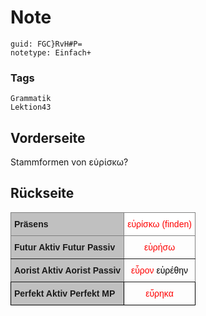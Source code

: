 # Note
```
guid: FGC}RvH#P=
notetype: Einfach+
```

### Tags
```
Grammatik
Lektion43
```

## Vorderseite
Stammformen von εὑρίσκω?

## Rückseite
<style type="text/css">
.tg  {border-collapse:collapse;border-spacing:0;}
.tg td{border-color:black;border-style:solid;border-width:1px;font-family:Arial, sans-serif;font-size:14px;
  overflow:hidden;padding:10px 5px;word-break:normal;}
.tg th{border-color:black;border-style:solid;border-width:1px;font-family:Arial, sans-serif;font-size:14px;
  font-weight:normal;overflow:hidden;padding:10px 5px;word-break:normal;}
.tg .tg-abx8{background-color:#c0c0c0;font-weight:bold;text-align:left;vertical-align:top}
.tg .tg-bzxs{background-color:#ffffff;border-color:inherit;color:#fe0000;text-align:center;vertical-align:bottom}
.tg .tg-6e8n{background-color:#c0c0c0;border-color:inherit;font-weight:bold;text-align:left;vertical-align:top}
.tg .tg-la9p{border-color:inherit;color:#fe0000;text-align:center;vertical-align:bottom}
.tg .tg-xxeo{color:#fe0000;text-align:center;vertical-align:bottom}
</style>
<table class="tg">
<thead>
<tr>
<th class="tg-6e8n">Präsens </th>
<th class="tg-bzxs">εὑρίσκω (finden)</th>
</tr>
</thead>
<tbody>
<tr>
<td class="tg-6e8n">Futur Aktiv
Futur Passiv</td>
<td class="tg-la9p">εὑρήσω</td>
</tr>
<tr>
<td class="tg-6e8n">Aorist Aktiv
Aorist Passiv</td>
<td class="tg-la9p">εὗρον
<font color="#000000">εὑρέθην</font></td>
</tr>
<tr>
<td class="tg-abx8">Perfekt Aktiv
Perfekt MP</td>
<td class="tg-xxeo">εὕρηκα</td>
</tr>
</tbody>
</table>
